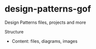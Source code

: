 # design-patterns-gof
Design Patterns files, projects and more

Structure
- Content: files, diagrams, images